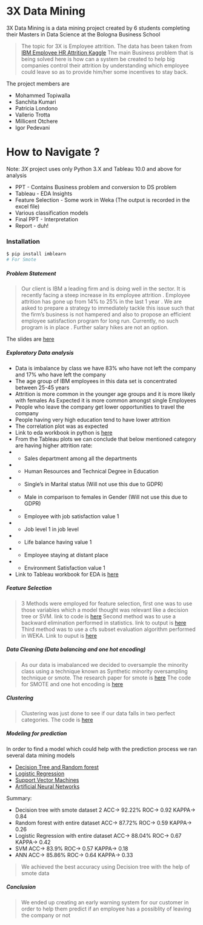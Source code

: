 # 3X Data Mining

3X Data Mining is a data mining project created by 6 students completing their Masters in Data Science at the Bologna Business School

> The topic for 3X is Employee attrition. 
>The data has been taken from [IBM Employee HR Attrition Kaggle](https://www.kaggle.com/pavansubhasht/ibm-hr-analytics-attrition-dataset) 
 > The main Business problem that is being solved here is how can a system be created to help big companies control their attrition by understanding which employee could leave so as to provide him/her some incentives to stay back.
 
 The project members are
  - Mohammed Topiwalla
  - Sanchita Kumari
  - Patricia Londono
  - Vallerio Trotta
  - Millicent Otchere
  - Igor Pedevani

# How to Navigate ?
Note: *3X* project uses only Python 3.X and Tableau 10.0 and above for analysis

* PPT - Contains Business problem and conversion to DS problem
* Tableau - EDA Insights
* Feature Selection - Some work in Weka (The output is recorded in the excel file)
* Various classification models
* Final PPT - Interpretation
* Report - duh!


### Installation
```sh
$ pip install imblearn
# For Smote
```


##### Problem Statement

> Our client is IBM a leading firm and is doing well in the sector. It is recently facing a steep increase in its employee attrition . Employee attrition has gone up from 14% to 25% in the last 1 year . We are asked to prepare a strategy to immediately tackle this issue such that the firm’s business is not hampered and also to propose an efficient employee satisfaction program for long run. Currently, no such program is in place . Further salary hikes are not an option.

The slides are [here](IGORandMillicentWillgive.com)

##### Exploratory Data analysis
* Data is imbalance by class we have 83% who have not left the company and 17% who have left the company
* The age group of IBM employees in this data set is concentrated between 25-45 years
* Attrition is more common in the younger age groups and it is more likely with females As Expected it is more common amongst single Employees
* People who leave the company get lower opportunities to travel the company
* People having very high education tend to have lower attrition
* The correlation plot was as expected
* Link to eda workbook in python is [here](https://github.com/mmd52/3XDataMining/blob/master/EDA_UnderstandingData.ipynb)
* From the Tableau plots we can conclude that below mentioned category are having higher attrition rate:
* * Sales department among all the departments
* * Human Resources and Technical Degree in Education
* * Single’s in Marital status (Will not use this due to GDPR)
* * Male in comparison to females in Gender (Will not use this due to GDPR)
* * Employee with job satisfaction value 1
* * Job level 1 in job level
* * Life balance having value 1
* * Employee staying at distant place
* * Environment Satisfaction value 1
* Link to Tableau workbook for EDA is [here](SanchitaWillGiveLinkToUpdate.com)

##### Feature Selection
> 3 Methods were employed for feature selection, first one was to use those variables which a model thought was relevant like a decision tree or SVM. link to code is [here](https://github.com/mmd52/3XDataMining/blob/master/Feature_Selection.ipynb)
> Second method was to use a backward elimination performed in statistics. link to output is [here](https://github.com/mmd52/3XDataMining/blob/master/SAS%20Feature%20Selection%20Logistic%20Model.pdf)
> Third method was to use a cfs subset evaluation algorithm performed in WEKA. Link to ouput is [here](https://github.com/mmd52/3XDataMining/blob/master/Data%20Mining%20Project%20Feature%20Selection%20Weka.xlsx)

##### Data Cleaning (Data balancing and one hot encoding)
> As our data is imabalanced we decided to oversample the minority class using a technique known as Synthetic minority oversampling technique or smote. The research paper for smote is [here](https://github.com/mmd52/3XDataMining/blob/master/SmotePaper.pdf)
> The code for SMOTE and one hot encoding is [here](https://github.com/mmd52/3XDataMining/blob/master/DataCleaning_And_Smote.ipynb)

##### Clustering
> Clustering was just done to see if our data falls in two perfect categories. The code is [here](https://github.com/mmd52/3XDataMining/blob/master/Clustering3XFinal.ipynb)

##### Modeling for prediction
In order to find a model which could help with the prediction process we ran several data mining models
* [Decision Tree and Random forest](https://github.com/mmd52/3XDataMining/blob/master/ModelingDtree_Final.ipynb)
* [Logistic Regression](https://github.com/mmd52/3XDataMining/blob/master/ModelingLogisticRegression_Final.ipynb)
* [Support Vector Machines](https://github.com/mmd52/3XDataMining/blob/master/ModelingSVM_Final.ipynb)
* [Artificial Neural Networks](https://github.com/mmd52/3XDataMining/blob/master/ANN.ipynb)

Summary:
* Decision tree with smote dataset 2 ACC-> 92.22% ROC-> 0.92 KAPPA-> 0.84 
* Random forest with entire dataset  ACC-> 87.72% ROC-> 0.59 KAPPA-> 0.26
* Logistic Regression with entire dataset  ACC-> 88.04% ROC-> 0.67 KAPPA-> 0.42
* SVM   ACC-> 83.9% ROC-> 0.57 KAPPA-> 0.18 
* ANN   ACC-> 85.86% ROC-> 0.64 KAPPA-> 0.33

> We achieved the best accuracy using Decision tree with the help of smote data

##### Conclusion
> We ended up creating an early warning system for our customer in order to help them predict if an employee has a possiblity of leaving the company or not